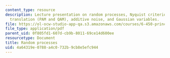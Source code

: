 ```yaml
---
content_type: resource
description: Lecture presentation on random processes, Nyquist criterion, frequency
  translation (PAM and QAM), additive noise, and Gaussian variables.
file: https://ol-ocw-studio-app-qa.s3.amazonaws.com/courses/6-450-principles-of-digital-communication-i-fall-2009/4a64319e0788a4c0732b9cb8e5efc944_MIT6_450F09_slide13.pdf
file_type: application/pdf
parent_uid: 0f805fd1-607d-cb9b-8011-69ce14d600ee
resourcetype: Document
title: Random processes
uid: 4a64319e-0788-a4c0-732b-9cb8e5efc944
---
```

